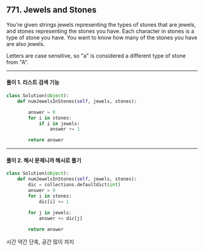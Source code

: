 ## 771. Jewels and Stones

You're given strings jewels representing the types of stones that are jewels, and stones representing the stones you have. 
Each character in stones is a type of stone you have. You want to know how many of the stones you have are also jewels.

Letters are case sensitive, so "a" is considered a different type of stone from "A".

---

#### 풀이 1. 리스트 검색 기능


```python
class Solution(object):
    def numJewelsInStones(self, jewels, stones):

        answer = 0
        for i in stones:
            if i in jewels:
                answer += 1

        return answer 
```
---

#### 풀이 2. 해시 문제니까 해시로 풀기


```python
class Solution(object):
    def numJewelsInStones(self, jewels, stones):
        dic = collections.defaultdict(int)
        answer = 0
        for i in stones:
            dic[i] += 1
        
        for j in jewels:
            answer += dic[j]

        return answer 
```

시간 약간 단축, 공간 많이 차지
